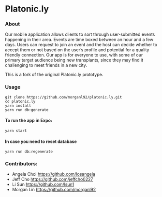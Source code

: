 # Platonic.ly

### About

Our mobile application allows clients to sort through user-submitted events happening in their area. Events are time boxed between an hour and a few days. Users can request to join an event and the host can decide whether to accept them or not based on the user’s profile and potential for a quality friendly connection. Our app is for everyone to use, with some of our primary target audience being new transplants, since they may find it challenging to meet friends in a new city.

This is a fork of the original Platonic.ly prototype.

### Usage

```
git clone https://github.com/morganl92/platonic.ly.git
cd platonic.ly
yarn install
yarn run db:generate
```

#### To run the app in Expo:
```
yarn start
```

#### In case you need to reset database
```
yarn run db:regenerate
```

### Contributors:

- Angela Choi https://github.com/losangela
- Jeff Cho https://github.com/jeffcho0227
- Li Sun https://github.com/lsun1
- Morgan Lin https://github.com/morganl92
